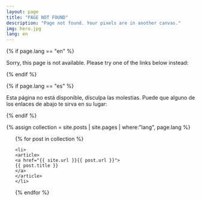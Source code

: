 ```yaml
---
layout: page
title: "PAGE NOT FOUND"
description: "Page not found. Your pixels are in another canvas."
img: hero.jpg
lang: en
---
```


{% if page.lang == "en" %}

<div class="text-center">

  <p>Sorry, this page is not available. Please try one of the links below instead:</p>

</div>

{% endif %}

{% if page.lang == "es" %}
<div class="text-center">

<p>Esta página no está disponible, disculpa las molestias. Puede que alguno de los enlaces de abajo te sirva en su lugar:</p>

</div>

{% endif %}

{% assign collection = site.posts | site.pages | where:"lang", page.lang %}
<ul class="post-list col-md-6 col-md-offset-3">
{% for post in collection %}

    <li>
    <article>
    <a href="{{ site.url }}{{ post.url }}">
    {{ post.title }}
    </a>
    </article>
    </li>

{% endfor %}
</ul>
